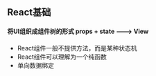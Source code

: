 ## React基础

#### 将UI组织成组件树的形式 props + state ---> View
* React组件一般不提供方法，而是某种状态机
* React组件可以理解为一个纯函数
* 单向数据绑定
